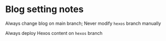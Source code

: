# Blog setting notes

Always change blog on main branch; Never modify `hexos` branch manually

Always deploy Hexos content on `hexos` branch
